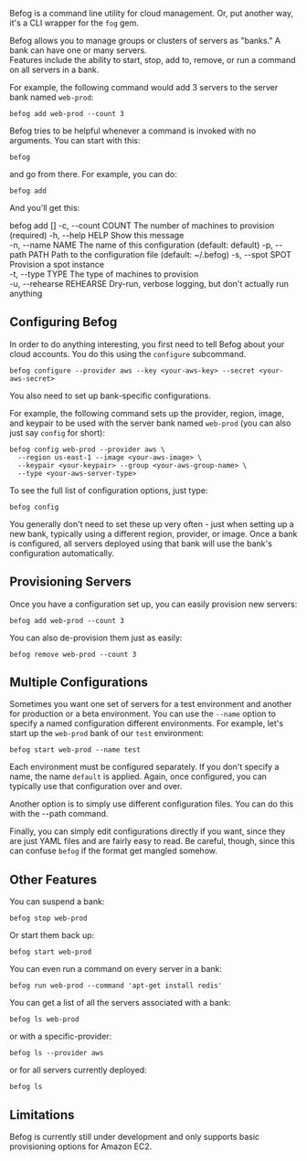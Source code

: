 Befog is a command line utility for cloud management. Or, put another way, it's a CLI wrapper for the `fog` gem.

Befog allows you to manage groups or clusters of servers as "banks."  A bank can have one or many servers.  
Features include the ability to start, stop, add to, remove, or run a command on all servers in a bank.

For example, the following command would add 3 servers to the server bank named `web-prod`:

    befog add web-prod --count 3

Befog tries to be helpful whenever a command is invoked with no arguments. You can start with this:

    befog
  
and go from there. For example, you can do:

    befog add
    
And you'll get this:

befog add <bank> [<options>]
	-c, --count COUNT       	The number of machines to provision (required) 
	-h, --help HELP         	Show this message                       
	-n, --name NAME         	The name of this configuration (default: default) 
	-p, --path PATH         	Path to the configuration file (default: ~/.befog) 
	-s, --spot SPOT         	Provision a spot instance               
	-t, --type TYPE         	The type of machines to provision       
	-u, --rehearse REHEARSE 	Dry-run, verbose logging, but don't actually run anything

## Configuring Befog

In order to do anything interesting, you first need to tell Befog about your cloud accounts. You do this using the `configure` subcommand.

    befog configure --provider aws --key <your-aws-key> --secret <your-aws-secret>
        
You also need to set up bank-specific configurations.

For example, the following command sets up the provider, region, image, and keypair to be used with the server bank named `web-prod` (you can also just say `config` for short):

    befog config web-prod --provider aws \
      --region us-east-1 --image <your-aws-image> \
      --keypair <your-keypair> --group <your-aws-group-name> \ 
      --type <your-aws-server-type>
    
To see the full list of configuration options, just type:

    befog config
    
You generally don't need to set these up very often - just when setting up a new bank, typically using a different region, provider, or image. Once a bank is configured, all servers deployed using that bank will use the bank's configuration automatically.
        
## Provisioning Servers

Once you have a configuration set up, you can easily provision new servers:

    befog add web-prod --count 3

You can also de-provision them just as easily:

    befog remove web-prod --count 3
    
## Multiple Configurations

Sometimes you want one set of servers for a test environment and another for production or a beta environment. You can use the `--name` option to specify a named configuration different environments. For example, let's start up the `web-prod` bank of our `test` environment:

    befog start web-prod --name test
    
Each environment must be configured separately. If you don't specify a name, the name `default` is applied. Again, once configured, you can typically use that configuration over and over.

Another option is to simply use different configuration files. You can do this with the --path command.

Finally, you can simply edit configurations directly if you want, since they are just YAML files and are fairly easy to read. Be careful, though, since this can confuse `befog` if the format get mangled somehow.

## Other Features

You can suspend a bank:

    befog stop web-prod
    
Or start them back up:

    befog start web-prod
    
You can even run a command on every server in a bank:

    befog run web-prod --command 'apt-get install redis'
    
You can get a list of all the servers associated with a bank:

    befog ls web-prod
    
or with a specific-provider:

    befog ls --provider aws
    
or for all servers currently deployed:

    befog ls
    
## Limitations

Befog is currently still under development and only supports basic provisioning options for Amazon EC2.
